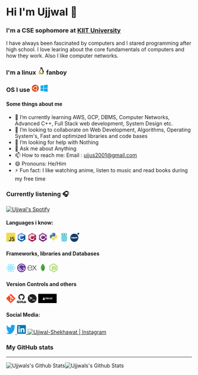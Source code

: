 # Hi I'm Ujjwal 👋

### I'm a CSE sophomore at [KIIT University](https://kiit.ac.in/)

I have always been fascinated by computers and I stared programming after high school. I love learing about the core fundamentals of computers and how they work. Also I like computer networks.

### I'm a linux <img width="20" height="20" alt="Git" width="26px" src="https://github.com/Ujjwal-Shekhawat/Ujjwal-Shekhawat/blob/master/icons/linux/linux-original.svg" /> fanboy

### OS I use <img width="20" height="20" alt="Git" width="26px" src="https://github.com/Ujjwal-Shekhawat/Ujjwal-Shekhawat/blob/master/icons/ubuntu/ubuntu-plain.svg" /> <img width="20" height="20" alt="Git" width="26px" src="https://github.com/Ujjwal-Shekhawat/Ujjwal-Shekhawat/blob/master/icons/windows8/windows8-original.svg" />

#### Some things about me

- 🌱 I’m currently learning AWS, GCP, DBMS, Computer Networks, Advanced C++, Full Stack web development, System Design etc.
- 👯 I’m looking to collaborate on Web Development, Algorithms, Operating System's, Fast and optimized libraries and code bases
- 🤔 I’m looking for help with Nothing
- 💬 Ask me about Anything
- 📫 How to reach me: Email : ujjus2001@gmail.com
- 😄 Pronouns: He/Him
- ⚡ Fun fact: I like watching anime, listen to music and read books during my free time

### Currently listening 🎧
[<img src="https://spotify-now-playing-gray.vercel.app/api/spotify-playing" alt="Ujjwal's Spotify" width="350" />](https://open.spotify.com/user/6ivnscyuxnv6hk7ajus7rgkan)
<!-- <br /> -->
<h4 align="left"> Languages i know: </h4>
<p align="left">

<img width="25" height="25" alt="JavaScript" width="26px" src="https://github.com/Ujjwal-Shekhawat/Ujjwal-Shekhawat/blob/master/icons/javascript/javascript-original.svg" />

<img width="25" height="25" alt="C Language" width="26px" src="https://github.com/Ujjwal-Shekhawat/Ujjwal-Shekhawat/blob/master/icons/c/c-original.svg" />

<img width="25" height="25" alt="C++" width="26px" src="https://github.com/Ujjwal-Shekhawat/Ujjwal-Shekhawat/blob/master/icons/cplusplus/cplusplus-original.svg" />

<img width="25" height="25" alt="C++" width="26px" src="https://github.com/Ujjwal-Shekhawat/Ujjwal-Shekhawat/blob/master/icons/csharp/csharp-original.svg" />

<img width="25" height="25" alt="C++" width="26px" src="https://github.com/Ujjwal-Shekhawat/Ujjwal-Shekhawat/blob/master/icons/python/python-original.svg" />

<img width="25" height="25" alt="Golang" width="26px" src="https://github.com/Ujjwal-Shekhawat/Ujjwal-Shekhawat/blob/master/icons/go/go-original.svg" />

<img width="25" height="25" alt="ASm (x86 Assembly)" width="26px" src="https://github.com/Ujjwal-Shekhawat/Ujjwal-Shekhawat/blob/master/icons/Assembly/ASM.png" />
</p>
<!-- <br /> -->

<h4 align="left"> Frameworks, libraries and Databases </h4>

<p align="left">
<img width="25" height="25" alt="React" width="26px" src="https://github.com/Ujjwal-Shekhawat/Ujjwal-Shekhawat/blob/master/icons/react/react-original.svg" />

<img width="25" height="25" alt="Gatsby" width="26px" src="https://raw.githubusercontent.com/github/explore/e94815998e4e0713912fed477a1f346ec04c3da2/topics/gatsby/gatsby.png" />

<img width="25" height="25" alt="Express" width="26px" src="https://github.com/Ujjwal-Shekhawat/Ujjwal-Shekhawat/blob/master/icons/express/express-original.svg" />

<img width="25" height="25" alt="MongoDB" width="26px" src="https://github.com/Ujjwal-Shekhawat/Ujjwal-Shekhawat/blob/master/icons/mongodb/mongodb-original.svg" />

<img width="25" height="25" alt="Node.js" width="26px" src="https://github.com/Ujjwal-Shekhawat/Ujjwal-Shekhawat/blob/master/icons/nodejs/nodejs-original.svg" />
</p>
<!-- <br /> -->
<h4 align="left"> Version Controls and others </h4>
<p align="left">
<img width="25" height="25" alt="Git" width="26px" src="https://github.com/Ujjwal-Shekhawat/Ujjwal-Shekhawat/blob/master/icons/git/git-original.svg" />

<img width="25" height="25" alt="GitHub" width="26px" src="https://github.com/Ujjwal-Shekhawat/Ujjwal-Shekhawat/blob/master/icons/github/github-original-wordmark.svg" />

<img width="25" height="25" alt="Terminal" width="26px" src="https://raw.githubusercontent.com/github/explore/80688e429a7d4ef2fca1e82350fe8e3517d3494d/topics/terminal/terminal.png" />

<img width="50" height="25" alt="Vercel" width="26px" src="https://github.com/Ujjwal-Shekhawat/Ujjwal-Shekhawat/blob/master/icons/vercel/eUSBGOowfI7Z.png" />
</p>
<!-- <br /> -->
<h4 align="left"> Social Media: </h4>

<p align="left">
<a href = "https://twitter.com/UjjwalSinghShe2" target = "_self"> 
    <img alt="Ujjwal-Shekhawat | Twitter" width="25" height="25" src="https://github.com/Ujjwal-Shekhawat/Ujjwal-Shekhawat/blob/master/icons/twitter/twitter-original.svg" />
</a>
<a href = "https://www.linkedin.com/in/ujjwal-singh-shekhawat-6422a11b3/" target = "_self"> 
    <img alt="Ujjwal-Shekhawat | LinkedIn" width="25" height="25" src="https://github.com/Ujjwal-Shekhawat/Ujjwal-Shekhawat/blob/master/icons/linkedin/linkedin-original.svg" />
</a>
<a href = "https://www.instagram.com/unishezawat/?hl=en" target = "_self"> 
    <img alt="Ujjwal-Shekhawat | Instagram" width="25" height="25" src="https://cdn.jsdelivr.net/npm/simple-icons@v3/icons/instagram.svg" />
</a>
</p>

### My GitHub stats
---
<p align="left">
<img align="left" alt="Ujjwals's Github Stats" src="https://github-readme-stats.vercel.app/api?username=Ujjwal-Shekhawat&show_icons=true&theme=tokyonight&hide_border=true" />
<img align="left" alt="Ujjwals's Github Stats" src="https://github-readme-stats.vercel.app/api/top-langs/?username=Ujjwal-Shekhawat&show_icons=true&title_color=ffffff&icon_color=bb2acf&text_color=daf7dc&bg_color=151515" />
</p>
<!-- C, C++, JS, Python, GO -->